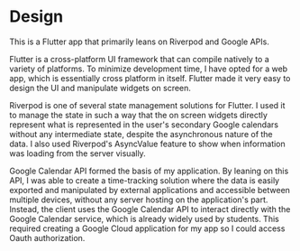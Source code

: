 # Design

This is a Flutter app that primarily leans on Riverpod and Google APIs.

Flutter is a cross-platform UI framework that can compile natively to a variety of platforms. To minimize development time, I have opted for a web app, which is essentially cross platform in itself. Flutter made it very easy to design the UI and manipulate widgets on screen.

Riverpod is one of several state management solutions for Flutter. I used it to manage the state in such a way that the on screen widgets directly represent what is represented in the user's secondary Google calendars without any intermediate state, despite the asynchronous nature of the data. I also used Riverpod's AsyncValue feature to show when information was loading from the server visually.

Google Calendar API formed the basis of my application. By leaning on this API, I was able to create a time-tracking solution where the data is easily exported and manipulated by external applications and accessible between multiple devices, without any server hosting on the application's part. Instead, the client uses the Google Calendar API to interact directly with the Google Calendar service, which is already widely used by students. This required creating a Google Cloud application for my app so I could access Oauth authorization.